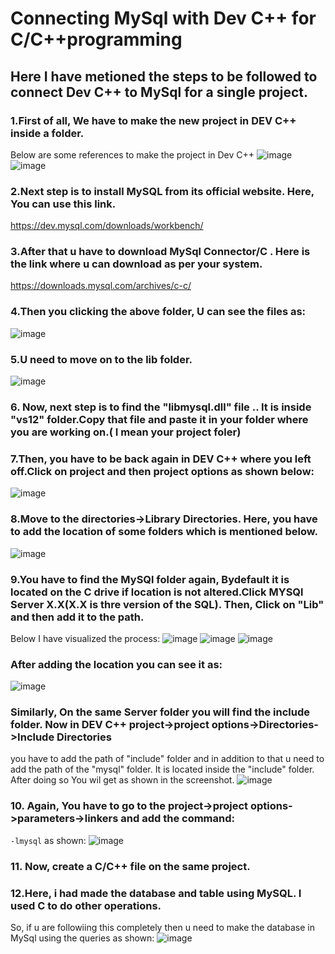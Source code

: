 # Connecting MySql with Dev C++  for C/C++programming
## Here I have metioned the steps to be followed to connect Dev C++ to MySql for a single project.
### 1.First of all, We have to make the new project in DEV C++ inside a folder.
Below are some references to  make the project in Dev C++
![image](https://github.com/user-attachments/assets/a7b7305b-d0be-4100-8f17-3e742725159c)
![image](https://github.com/user-attachments/assets/a2a37017-c7b2-413a-a05c-95364550ba4c)
### 2.Next step is to install MySQL from its official website. Here, You can use this link. 
https://dev.mysql.com/downloads/workbench/
### 3.After that u have to download MySql Connector/C . Here is the link where u can download as per your system.
https://downloads.mysql.com/archives/c-c/
### 4.Then you clicking the above folder, U can see the files as:
![image](https://github.com/user-attachments/assets/bcdc1761-eed3-40ad-80b8-05dc54f23d28)
### 5.U need to move on to the lib folder.
![image](https://github.com/user-attachments/assets/3fa89353-1e91-46ae-9e2c-3f6d885ea91d)
### 6. Now, next step is to find the "libmysql.dll" file .. It is inside "vs12" folder.Copy that file and paste it in your folder where you are working on.( I mean your project foler)
### 7.Then, you have to be back again in DEV C++ where you left off.Click on project and then project options as shown below:
![image](https://github.com/user-attachments/assets/dfdcb47b-8f12-4f07-92ba-27325ae92d98)
### 8.Move to the  directories->Library Directories. Here, you have to add the location of some folders which is mentioned below.
![image](https://github.com/user-attachments/assets/f16711eb-021f-48f0-9f18-a0eb96130641)
### 9.You have to find the MySQl folder again, Bydefault it is located on the C drive if  location is not altered.Click MYSQl Server X.X(X.X is thre version of the SQL). Then, Click on "Lib" and then add it to the path.
Below I  have visualized the process:
![image](https://github.com/user-attachments/assets/5c02c875-5264-4bf6-a51b-78f321c37ab8)
![image](https://github.com/user-attachments/assets/5d491032-9d79-42f6-ac56-c2bd79eda9dd)
![image](https://github.com/user-attachments/assets/9154fd3a-31da-486e-88d4-0eedc3836f98)
 ### After adding the location you can see it as:
![image](https://github.com/user-attachments/assets/8d6f1210-75d1-456e-9258-ae1e1a287246)
 ### Similarly, On the same Server folder you will find the include folder. Now in DEV C++ project->project options->Directories->Include Directories
 you have to add the path of "include" folder and in addition to that u need to add the path of the "mysql" folder. It is located inside the "include" folder.
 After doing so You wil get as shown in the screenshot.
 ![image](https://github.com/user-attachments/assets/ec531593-d1b7-4588-b18c-d166de2288f9)
 ### 10. Again, You have to go to the project->project options->parameters->linkers and add the command:
 `-lmysql` as shown:
 ![image](https://github.com/user-attachments/assets/30a6caa9-2ca5-4dac-bb11-3b8994ce8c00)
 ### 11. Now, create a C/C++ file on the same project.
 ### 12.Here, i had made the database and table using MySQL. I used C to do other operations.
 So, if u are followiing this completely then u need to make the database in MySql using the queries as shown:
 ![image](https://github.com/user-attachments/assets/6e7427fb-923c-4533-90e9-8923b56684b4)


 
 

 
 








